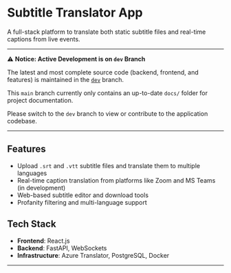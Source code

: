 # Subtitle Translator App

A full-stack platform to translate both static subtitle files and real-time captions from live events.

---

⚠️ **Notice: Active Development is on `dev` Branch**

The latest and most complete source code (backend, frontend, and features) is maintained in the [`dev`](https://github.com/your-org-or-user/subtitle-translator-app/tree/dev) branch.  

This `main` branch currently only contains an up-to-date `docs/` folder for project documentation.

Please switch to the `dev` branch to view or contribute to the application codebase.

---

## Features

- Upload `.srt` and `.vtt` subtitle files and translate them to multiple languages
- Real-time caption translation from platforms like Zoom and MS Teams (in development)
- Web-based subtitle editor and download tools
- Profanity filtering and multi-language support

## Tech Stack

- **Frontend**: React.js
- **Backend**: FastAPI, WebSockets
- **Infrastructure**: Azure Translator, PostgreSQL, Docker

---
